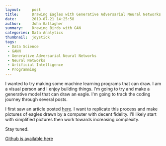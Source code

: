 ```yaml
---
layout:     post
title:      Drawing Eagles with Generative Adversarial Neural Networks
date:       2019-07-21 14:25:58
author:     John Gallagher
summary:    Drawing Birds with GAN
categories: Data Analytics
thumbnail:  joystick
tags:
 - Data Science
 - GANN
 - Generative Adversarial Neural Networks
 - Neural Networks
 - Artificial Intelligence
 - Programming
---
```


I wanted to try making some machine learning programs that can draw.  I am a visual person and I enjoy building things.  I'm going to try and make a generative model that can draw an eagle.  I'm going to track the coding journey through several posts. 

I first saw an article posted [here](https://towardsdatascience.com/image-generator-drawing-cartoons-with-generative-adversarial-networks-45e814ca9b6b).  I want to replicate this process and make pictures of eagles drawn by a computer with decent fidelity.  I'll likely start with simplified pictures then work towards increasing complexity. 

Stay tuned.  

[Github is available here](https://github.com/jpgallagher1/eagleGANN1)